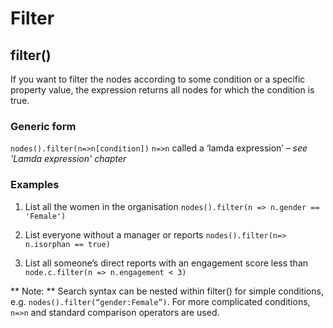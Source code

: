 # Filter
## filter()

If you want to filter the nodes according to some condition or a specific property value, the expression returns all nodes for which the condition is true.
### Generic form
`nodes().filter(n=>n[condition])`
`n=>n` called a ‘lamda expression’ – *see 'Lamda expression' chapter*

### Examples
1. List all the women in the organisation
`nodes().filter(n => n.gender == 'Female')`

2. List everyone without a manager or reports
`nodes().filter(n=> n.isorphan == true)`

3. List all someone’s direct reports with an engagement score less than `node.c.filter(n => n.engagement < 3)`

** Note: ** Search syntax can be nested within filter() for simple conditions, e.g. `nodes().filter(“gender:Female”)`. For more complicated conditions, `n=>n` and standard comparison operators are used.


